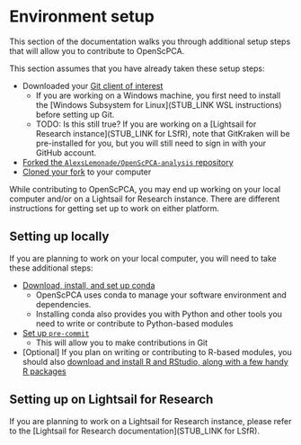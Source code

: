 # Environment setup

This section of the documentation walks you through additional setup steps that will allow you to contribute to OpenScPCA.

This section assumes that you have already taken these setup steps:

- Downloaded your [Git client of interest](../install-a-git-client.md)
    - If you are working on a Windows machine, you first need to install the [Windows Subsystem for Linux](STUB_LINK WSL instructions) before setting up Git.
    - TODO: Is this still true? If you are working on a [Lightsail for Research instance](STUB_LINK for LSfR), note that GitKraken will be pre-installed for you, but you will still need to sign in with your GitHub account.
- [Forked the `AlexsLemonade/OpenScPCA-analysis` repository](../fork-the-repo.md)
- [Cloned your fork](../clone-the-repo.md) to your computer

While contributing to OpenScPCA, you may end up working on your local computer and/or on a Lightsail for Research instance.
There are different instructions for getting set up to work on either platform.

## Setting up locally

If you are planning to work on your local computer, you will need to take these additional steps:

- [Download, install, and set up conda](./setup-conda.md)
    - OpenScPCA uses conda to manage your software environment and dependencies.
    - Installing conda also provides you with Python and other tools you need to write or contribute to Python-based modules
- [Set up `pre-commit`](./setup-precommit.md)
    - This will allow you to make contributions in Git
- [Optional] If you plan on writing or contributing to R-based modules, you should also [download and install R and RStudio, along with a few handy R packages](./install-r-rstudio.md)

## Setting up on Lightsail for Research

If you are planning to work on a Lightsail for Research instance, please refer to the [Lightsail for Research documentation](STUB_LINK for LSfR).

